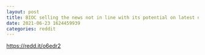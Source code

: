 ```yaml
--- 
layout: post 
title: BIOC selling the news not in line with its potential on latest developements 
date: 2021-06-23 1624459939 
categories: reddit 
--- 
```

https://redd.it/o6edr2